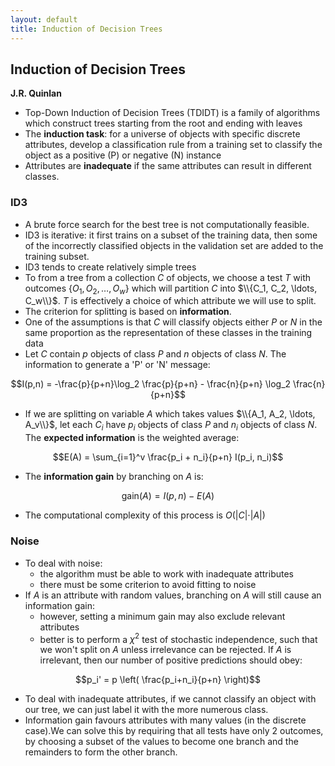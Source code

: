 ```yaml
---
layout: default
title: Induction of Decision Trees
---
```


## Induction of Decision Trees

**J.R. Quinlan**

- Top-Down Induction of Decision Trees (TDIDT) is a family of algorithms which construct trees starting from the root and ending with leaves
- The **induction task**: for a universe of objects with specific discrete attributes, develop a classification rule from a training set to classify the object as a positive (P) or negative (N) instance
- Attributes are **inadequate** if the same attributes can result in different classes. 


### ID3

- A brute force search for the best tree is not computationally feasible. 
- ID3 is iterative: it first trains on a subset of the training data, then some of the incorrectly classified objects in the validation set are added to the training subset. 
- ID3 tends to create relatively simple trees
- To from a tree from a collection *C* of objects, we choose a test *T* with outcomes $\{O_1, O_2, \ldots, O_w\}$ which will partition *C* into $\\{C_1, C_2, \ldots, C_w\\}$. *T* is effectively a choice of which attribute we will use to split. 
- The criterion for splitting is based on **information**.  
- One of the assumptions is that *C* will classify objects either *P* or *N* in the same proportion as the representation of these classes in the training data
- Let *C* contain *p* objects of class *P* and *n* objects of class *N*. The information to generate a 'P' or 'N' message:

$$I(p,n) = -\frac{p}{p+n}\log_2 \frac{p}{p+n} - \frac{n}{p+n} \log_2 \frac{n}{p+n}$$

- If we are splitting on variable *A* which takes values $\\{A_1, A_2, \ldots, A_v\\}$, let each $C_i$ have $p_i$ objects of class *P* and $n_i$ objects of class *N*. The **expected information** is the weighted average:

$$E(A) = \sum_{i=1}^v \frac{p_i + n_i}{p+n} I(p_i, n_i)$$

- The **information gain** by branching on *A* is:

$$\text{gain}(A) = I(p,n) - E(A)$$

- The computational complexity of this process is $O( \vert C \vert \cdot \vert A \vert)$


### Noise

- To deal with noise:
    - the algorithm must be able to work with inadequate attributes
    - there must be some criterion to avoid fitting to noise
- If *A* is an attribute with random values, branching on *A* will still cause an information gain:
    - however, setting a minimum gain may also exclude relevant attributes 
    - better is to perform a $\chi ^2$ test of stochastic independence, such that we won't split on *A* unless irrelevance can be rejected. If *A* is irrelevant, then our number of positive predictions should obey:

$$p_i' = p \left( \frac{p_i+n_i}{p+n} \right)$$

- To deal with inadequate attributes, if we cannot classify an object with our tree, we can just label it with the more numerous class.
- Information gain favours attributes with many values (in the discrete case).We can solve this by requiring that all tests have only 2 outcomes, by choosing a subset of the values to become one branch and the remainders to form the other branch.  
